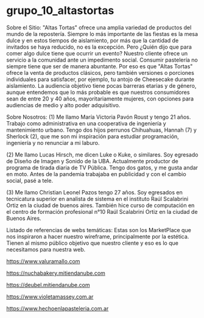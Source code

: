 # grupo_10_altastortas
Sobre el Sitio:
"Altas Tortas" ofrece una amplia variedad de productos del mundo de la repostería. 
Siempre lo más importante de las fiestas es la mesa dulce y en estos tiempos de aislamiento, por más que
la cantidad de invitados se haya reducido, no es la excepción. Pero ¿Quién dijo que para comer algo dulce tiene que ocurrir un evento?
Nuestro cliente ofrece un servicio a la comunidad ante un impedimento social. Consumir pastelería no siempre tiene
que ser de manera abuntante. Por eso es que "Altas Tortas" ofrece  la venta de productos clásicos, pero también versiones o porciones 
individuales para satisfacer, por ejemplo, tu antojo de Cheesecake durante aislamiento. 
La audiencia objetivo tiene pocas barreras etarias y de género, aunque entendemos que lo más probable es que nuestros 
consumidores sean de entre 20 y 40 años, mayoritariamente mujeres, con opciones para audiencias de medio y alto poder adquisitivo.

Sobre Nosotros:
(1) Me llamo María Victoria Pavón Roust y tengo 21 años. Trabajo como administrativa en una cooperativa de ingeniería y mantenimiento urbano.
Tengo dos hijos perrunos Chihuahuas, Hannah (7) y Sherlock (2), que me son mi inspiración para estudiar programación, ingeniería y no renunciar a mi laburo.

(2) Me llamo Lucas Hirsch, me dicen Luke o Kuke, o similares. Soy egresado de Diseño de Imagen y Sonido de la UBA. Actualmente productor de programa de tirada diaria de TV Pública. Tengo dos gatos, y me gusta andar en moto. Antes de la pandemia trabajaba en publicidad y con el cambio social, pasé a tele.

(3) Me llamo Christian Leonel Pazos tengo 27 años. Soy egresados en tecnicatura superior en analista de sistema en el instituto Raúl Scalabrini Ortiz en la ciudad de buenos aires.  También hice curso de computación en el centro de formación profesional n°10 Raúl Scalabrini Ortiz en la ciudad de Buenos Aires.


Listado de referencias de webs temáticas: Estas son los MarketPlace que nos inspiraron a hacer nuestro wireframe, principalmente por la estética. Tienen al mismo público objetivo que nuestro cliente y eso es lo que necesitamos para nuestra web.

https://www.valuramallo.com

https://nuchabakery.mitiendanube.com

https://deubel.mitiendanube.com

https://www.violetamassey.com.ar

https://www.hechoenlapasteleria.com.ar

